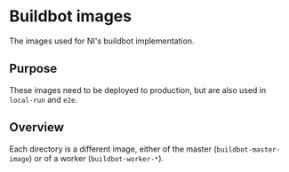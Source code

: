 # Buildbot images
The images used for NI's buildbot implementation.

## Purpose
These images need to be deployed to production, but are also used in `local-run` and `e2e`.

## Overview
Each directory is a different image, either of the master (`buildbot-master-image`) 
or of a worker (`buildbot-worker-*`).


